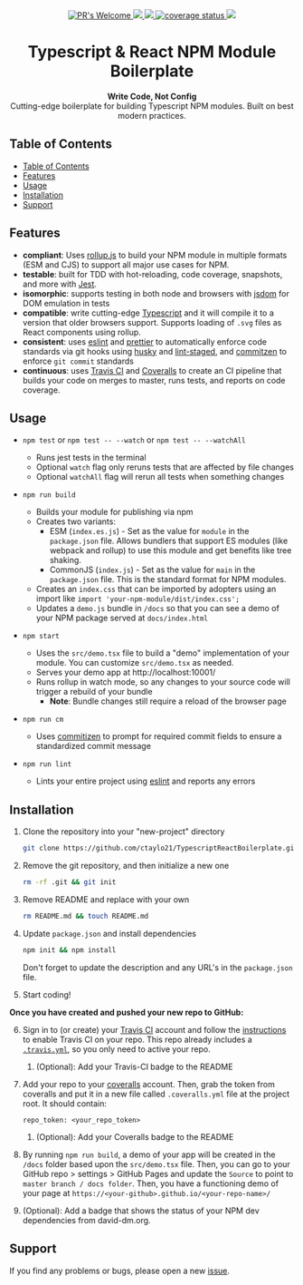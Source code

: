 <div align="center">
  <!-- PR's Welcome -->
  <a href="http://makeapullrequest.com">
    <img src="https://img.shields.io/badge/PRs-welcome-brightgreen.svg?style=flat-square"
      alt="PR's Welcome" />
  </a>

  <!-- Commitizen -->
  <a href="http://commitizen.github.io/cz-cli/v" title="Commitizen">
    <img src="https://img.shields.io/badge/commitizen-friendly-brightgreen.svg"/>
  </a>

  <!-- Dependencies -->
  <a href="https://david-dm.org/ctaylo21/TypescriptReactBoilerplate?type=dev" title="devDependencies status">
    <img src="https://david-dm.org/ctaylo21/TypescriptReactBoilerplate/dev-status.svg"/>
  </a>

  <!-- Coveralls -->
  <a href='https://coveralls.io/github/ctaylo21/TypescriptReactBoilerplate?branch=master'>
    <img src='https://coveralls.io/repos/github/ctaylo21/TypescriptReactBoilerplate/badge.svg?branch=master' alt='coverage status' />
  </a>

  <!-- Prettier -->
  <a href="https://github.com/prettier/prettie" title="Prettier">
    <img src="https://img.shields.io/badge/code_style-prettier-ff69b4.svg?style=flat-square"/>
  </a>

</div>

<h1 align="center">Typescript & React NPM Module Boilerplate</h1>

<div align="center">
  <strong>Write Code, Not Config</strong>
</div>
<div align="center">
  Cutting-edge boilerplate for building Typescript NPM modules. Built on best modern practices.
</div>

## Table of Contents

- [Table of Contents](#table-of-contents)
- [Features](#features)
- [Usage](#usage)
- [Installation](#installation)
- [Support](#support)

## Features

- **compliant**: Uses [rollup.js](https://rollupjs.org/guide/en/) to build your NPM module in multiple formats (ESM and CJS) to support all major use cases for NPM.
- **testable**: built for TDD with hot-reloading, code coverage, snapshots, and more with [Jest](https://jestjs.io/).
- **isomorphic**: supports testing in both node and browsers with [jsdom](https://github.com/tmpvar/jsdom) for DOM emulation in tests
- **compatible**: write cutting-edge [Typescript](https://www.typescriptlang.org/) and it will compile it to a version that older browsers support. Supports loading of `.svg` files as React components using rollup.
- **consistent**: uses [eslint](https://eslint.org/) and [prettier](https://github.com/prettier/prettier) to automatically enforce code standards via git hooks using [husky](https://github.com/typicode/husky) and [lint-staged](https://github.com/okonet/lint-staged), and [commitzen](https://github.com/commitizen/cz-cli) to enforce `git commit` standards
- **continuous**: uses [Travis CI](https://travis-ci.org/) and [Coveralls](https://coveralls.io/) to create an CI pipeline that builds your code on merges to master, runs tests, and reports on code coverage.

## Usage

- `npm test` or `npm test -- --watch` or `npm test -- --watchAll`

  - Runs jest tests in the terminal
  - Optional `watch` flag only reruns tests that are affected by file changes
  - Optional `watchAll` flag will rerun all tests when something changes

- `npm run build`

  - Builds your module for publishing via npm
  - Creates two variants:
    - ESM (`index.es.js`) - Set as the value for `module` in the `package.json` file. Allows bundlers that support ES modules (like webpack and rollup) to use this module and get benefits like tree shaking.
    - CommonJS (`index.js`) - Set as the value for `main` in the `package.json` file. This is the standard format for NPM modules.
  - Creates an `index.css` that can be imported by adopters using an import like `import 'your-npm-module/dist/index.css';`
  - Updates a `demo.js` bundle in `/docs` so that you can see a demo of your NPM package served at `docs/index.html`

- `npm start`

  - Uses the `src/demo.tsx` file to build a "demo" implementation of your module. You can customize `src/demo.tsx` as needed.
  - Serves your demo app at http://localhost:10001/
  - Runs rollup in watch mode, so any changes to your source code will trigger a rebuild of your bundle
    - **Note**: Bundle changes still require a reload of the browser page

- `npm run cm`

  - Uses [commitizen](https://github.com/commitizen/cz-cli) to prompt for required commit fields to ensure a standardized commit message

- `npm run lint`

  - Lints your entire project using [eslint](https://eslint.org/) and reports any errors

## Installation

1. Clone the repository into your "new-project" directory

   ```bash
   git clone https://github.com/ctaylo21/TypescriptReactBoilerplate.git new-project && cd new-project
   ```

2. Remove the git repository, and then initialize a new one

   ```bash
   rm -rf .git && git init
   ```

3. Remove README and replace with your own

   ```bash
   rm README.md && touch README.md
   ```

4. Update `package.json` and install dependencies

   ```bash
   npm init && npm install
   ```

   Don't forget to update the description and any URL's in the `package.json` file.

5. Start coding!

**Once you have created and pushed your new repo to GitHub:**

6. Sign in to (or create) your [Travis CI](https://travis-ci.com/) account and follow the [instructions](https://docs.travis-ci.com/user/tutorial/) to enable Travis CI on your repo. This repo already includes a [`.travis.yml`](.travis.yml), so you only need to active your repo.

   1. (Optional): Add your Travis-CI badge to the README

7. Add your repo to your [coveralls](https://coveralls.io) account. Then, grab the token from coveralls and put it in a new file called `.coveralls.yml` file at the project root. It should contain:

   ```
   repo_token: <your_repo_token>
   ```

   1. (Optional): Add your Coveralls badge to the README

8. By running `npm run build`, a demo of your app will be created in the `/docs` folder based upon the `src/demo.tsx` file. Then, you can go to your GitHub repo > settings > GitHub Pages and update the `Source` to point to `master branch / docs folder`. Then, you have a functioning demo of your page at `https://<your-github>.github.io/<your-repo-name>/`

9. (Optional): Add a badge that shows the status of your NPM dev dependencies from david-dm.org.

## Support

If you find any problems or bugs, please open a new [issue](https://github.com/ctaylo21/TypescriptReactBoilerplate/issues).
